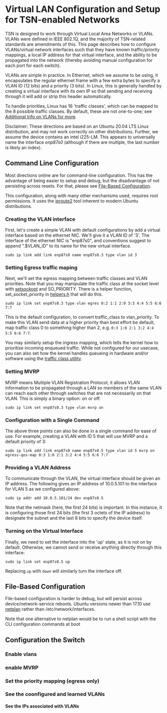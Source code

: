 # Virtual LAN Configuration and Setup for TSN-enabled Networks

TSN is designed to work through Virtual Local Area Networks or VLANs. VLANs were defined in IEEE 802.1Q, and the majority of TSN-related standards are amendments of this. This page describes how to configure VLANs/virtual network interfaces such that they have known traffic/priority mappings, a local IP address for that virtual interface, and the ability to be propagated into the network (thereby avoiding manual configuration for each port for each switch).

VLANs are simple in practice. In Ethernet, which we assume to be using, it encapsulates the regular ethernet frame with a few extra bytes to specify a VLAN ID (12 bits) and a priority (3 bits). In Linux, this is generally handled by creating a virtual interface with its own IP so that sending and receiving through it will add or strip this header automatically. 

To handle priorities, Linux has 16 'traffic classes', which can be mapped to the 8 possible traffic classes. By default, these are not one-to-one; see [Additional Info on VLANs for more](./info_and_errata.md#vlan).

Disclaimer: These directions are based on an Ubuntu 20.04 LTS Linux distribution, and may not work correctly on other distributions. Further, we assume the device contains an intel i225-LM. This appears to universally name the interface *enp87s0* (although if there are multiple, the last number is likely an index).

## Command Line Configuration

Most directions online are for command-line configuration. This has the advantage of being easier to setup and debug, but the disadvantage of not persisting across resets. For that, please see [File-Based Configuration](##file-based-configuration).

This configuration, along with many other mechanisms used, requires root permissions. It uses the [iproute2](http://manpages.ubuntu.com/manpages/trusty/man8/ip.8.html) tool inherent to modern Ubuntu distributions.

### Creating the VLAN interface

First, let's create a simple VLAN with default configurations by add a virtual interface based on the ethernet NIC. We'll give it a VLAN ID of '3'. The interface of the ethernet NIC is "enp87s0", and conventions suggest to append ".$VLAN_ID" to its name for the new virtual interface.

```
sudo ip link add link enp87s0 name enp87s0.3 type vlan id 3
```

### Setting Egress traffic maping

Next, we'll set the egress mapping between traffic classes and VLAN priorities. Note that you may manipulate the traffic class at the socket level with [setsockopt](https://man7.org/linux/man-pages/man2/setsockopt.2.html) and SO_PRIORITY. There is a helper function, set_socket_priority in [helpers.h](latency_vlan_tests/helpers.h) that will do this.

```
sudo ip link set enp87s0.3 type vlan egres 0:2 1:1 2:0 3:3 4:4 5:5 6:6 7:7
```

This is the default configuration, to convert traffic_class to vlan_priority. To make this VLAN send data at a higher priority than best effort be default, map traffic class 0 to something higher than 2, e.g. ```0:3 1:0 2:1 3:2 4:4 5:5 6:6 7:7```.

You may similarly setup the ingress mapping, which tells the kernel how to prioritize incoming enqueued traffic. While not configured for our usecase, you can also set how the kernel handles queueing in hardware and/or software using the [traffic class utility](https://tsn.readthedocs.io/qdiscs.html#configuring-tsn-qdiscs).

### Setting MVRP

MVRP means Multiple VLAN Registration Protocol; it allows VLAN information to be propagated through a LAN so members of the same VLAN can reach each other through switches that are not necessarily on that VLAN. This is simply a binary option: on or off.

```
sudo ip link set enp87s0.3 type vlan mvrp on
```

### Configuration with a Single Command

The above three points can also be done in a single command for ease of use. For example, creating a VLAN with ID 5 that will use MVRP and a default priority of 3:

```
sudo ip link add link enp87s0 name enp87s0.5 type vlan id 5 mvrp on egress-qos-map 0:3 1:0 2:1 3:2 4:4 5:5 6:6 7:7
```

### Providing a VLAN Address

To communicate through the VLAN, the virtual interface should be given an IP address. The following gives an IP address of 10.0.5.101 to the interface for VLAN 5 as we configured above:

```
sudo ip addr add 10.0.5.101/24 dev enp87s0.5
```

Note that the netmask (here, the first 24 bits) is important. In this instance, it is configuring those first 24 bits (the first 3 octets of the IP address) to designate the subnet and the last 8 bits to specify the device itself.

### Turning on the Virtual Interface

Finally, we need to set the interface into the 'up' state, as it is not on by default. Otherwise, we cannot send or receive anything directly through this interface:

```
sudo ip link set enp87s0.5 up
```

Replacing ```up``` with ```down``` will similarly turn the interface off.

## File-Based Configuration

File-based configuration is harder to debug, but will persist across device/network-service reboots. Ubuntu versions newer than 17.10 use [netplan](https://netplan.io/examples/) rather than /etc/network/interfaces.

Note that one alternative to netplan would be to run a shell script with the CLI configuration commands at boot

<TODO>

## Configuration the Switch

<TODO>

### Enable vlans


### enable MVRP


### Set the priority mapping (egress only)

### See the coonfigured and learned VLANs

#### See the IPs associated with VLANs